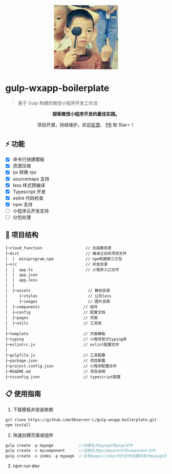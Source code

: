 <div align=center>

<img src="src/assets/images/test.jpg" style="width:200px;">

</div>

# gulp-wxapp-boilerplate

> 基于 Gulp 构建的微信小程序开发工作流

<div align=center>

**探索微信小程序开发的最佳实践。**

项目开源，持续维护，欢迎[反馈](https://github.com/Observer-L/gulp-wxapp-boilerplate/issues)、 [PR](https://github.com/Observer-L/gulp-wxapp-boilerplate/pulls) 和 Star⭐️！

</div>

## ⚡️ 功能

- [x] 命令行快建模板
- [x] 资源压缩
- [x] px 转换 rpx
- [x] sourcemaps 支持
- [x] less 样式预编译
- [x] Typescript 开发
- [x] eslint 代码检查
- [x] npm 支持
- [ ] 小程序云开发支持
- [ ] 分包处理

## 🔩 项目结构

```
├─cloud_function                   // 云函数目录
├─dist                             // 编译之后的项目文件
│  │  miniprogram_npm              // npm构建第三方包
├─src                              // 开发目录
│  │  app.ts                       // 小程序入口文件
│  │  app.json
│  │  app.less
│  │
│  ├─assets                     	// 静态资源
│     ├─styles                  	// 公共less
│     ├─images                  	// 图片资源
│  ├─components                   // 组件
│  ├─config                       // 配置文档
│  ├─pages                        // 页面
│  ├─utils                        // 工具库
│
├─template                        // 页面模板
├─typing                          // 小程序官方typing库
├─eslintrc.js                     // eslint配置文件
│
├─gulpfile.js                     // 工具配置
├─package.json                    // 项目配置
├─project.config.json             // 小程序配置文件
├─README.md                       // 项目说明
├─tsconfig.json                   // typescript配置
```

## 📋 使用指南

1. 下载模板并安装依赖

```cnpm
git clone https://github.com/Observer-L/gulp-wxapp-boilerplate.git
npm install
```

2. 快速创建页面或组件

```js
gulp create -p mypage           //创建名为mypage的page文件
gulp create -c mycomponent      //创建名为mycomponent的component文件
gulp create -s index -p mypage  //复制pages/index中的文件创建名称为mypage的页面
```

2. npm run dev
